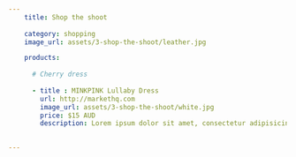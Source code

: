 ```yaml
---
    title: Shop the shoot
    
    category: shopping
    image_url: assets/3-shop-the-shoot/leather.jpg

    products:
    
      # Cherry dress
    
      - title : MINKPINK Lullaby Dress 
        url: http://markethq.com
        image_url: assets/3-shop-the-shoot/white.jpg
        price: $15 AUD 
        description: Lorem ipsum dolor sit amet, consectetur adipisicing elit, sed do eiusmod tempor incididunt ut labore et dolore magna aliqua. Ut enim ad minim veniam, quis nostrud exercitation ullamco laboris nisi ut aliquip ex ea commodo consequat. Duis aute irure dolor in reprehenderit in voluptate velit esse cillum dolore eu fugiat nulla pariatur. Excepteur sint occaecat cupidatat non proident, sunt in culpa qui officia deserunt mollit anim id est laborum.
        

---
```

